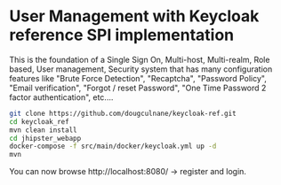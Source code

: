 # User Management with Keycloak reference SPI implementation

This is the foundation of a Single Sign On, Multi-host, Multi-realm, Role based, User management, Security system that has many configuration features like "Brute Force Detection", "Recaptcha", "Password Policy", "Email verification", "Forgot / reset Password", "One Time Password 2 factor authentication", etc....

```bash
git clone https://github.com/dougculnane/keycloak-ref.git
cd keycloak_ref
mvn clean install
cd jhipster_webapp
docker-compose -f src/main/docker/keycloak.yml up -d
mvn
```

You can now browse http://localhost:8080/ -> register and login.

